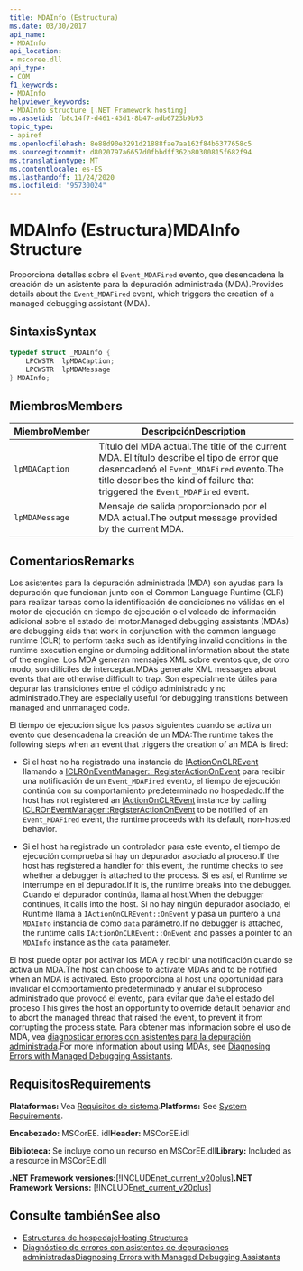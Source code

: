 ```yaml
---
title: MDAInfo (Estructura)
ms.date: 03/30/2017
api_name:
- MDAInfo
api_location:
- mscoree.dll
api_type:
- COM
f1_keywords:
- MDAInfo
helpviewer_keywords:
- MDAInfo structure [.NET Framework hosting]
ms.assetid: fb8c14f7-d461-43d1-8b47-adb6723b9b93
topic_type:
- apiref
ms.openlocfilehash: 8e88d90e3291d21888fae7aa162f84b6377658c5
ms.sourcegitcommit: d8020797a6657d0fbbdff362b80300815f682f94
ms.translationtype: MT
ms.contentlocale: es-ES
ms.lasthandoff: 11/24/2020
ms.locfileid: "95730024"
---
```

# <a name="mdainfo-structure"></a><span data-ttu-id="e3847-102">MDAInfo (Estructura)</span><span class="sxs-lookup"><span data-stu-id="e3847-102">MDAInfo Structure</span></span>

<span data-ttu-id="e3847-103">Proporciona detalles sobre el `Event_MDAFired` evento, que desencadena la creación de un asistente para la depuración administrada (MDA).</span><span class="sxs-lookup"><span data-stu-id="e3847-103">Provides details about the `Event_MDAFired` event, which triggers the creation of a managed debugging assistant (MDA).</span></span>  
  
## <a name="syntax"></a><span data-ttu-id="e3847-104">Sintaxis</span><span class="sxs-lookup"><span data-stu-id="e3847-104">Syntax</span></span>  
  
```cpp  
typedef struct _MDAInfo {  
    LPCWSTR  lpMDACaption;  
    LPCWSTR  lpMDAMessage  
} MDAInfo;  
```  
  
## <a name="members"></a><span data-ttu-id="e3847-105">Miembros</span><span class="sxs-lookup"><span data-stu-id="e3847-105">Members</span></span>  
  
|<span data-ttu-id="e3847-106">Miembro</span><span class="sxs-lookup"><span data-stu-id="e3847-106">Member</span></span>|<span data-ttu-id="e3847-107">Descripción</span><span class="sxs-lookup"><span data-stu-id="e3847-107">Description</span></span>|  
|------------|-----------------|  
|`lpMDACaption`|<span data-ttu-id="e3847-108">Título del MDA actual.</span><span class="sxs-lookup"><span data-stu-id="e3847-108">The title of the current MDA.</span></span> <span data-ttu-id="e3847-109">El título describe el tipo de error que desencadenó el `Event_MDAFired` evento.</span><span class="sxs-lookup"><span data-stu-id="e3847-109">The title describes the kind of failure that triggered the `Event_MDAFired` event.</span></span>|  
|`lpMDAMessage`|<span data-ttu-id="e3847-110">Mensaje de salida proporcionado por el MDA actual.</span><span class="sxs-lookup"><span data-stu-id="e3847-110">The output message provided by the current MDA.</span></span>|  
  
## <a name="remarks"></a><span data-ttu-id="e3847-111">Comentarios</span><span class="sxs-lookup"><span data-stu-id="e3847-111">Remarks</span></span>  

 <span data-ttu-id="e3847-112">Los asistentes para la depuración administrada (MDA) son ayudas para la depuración que funcionan junto con el Common Language Runtime (CLR) para realizar tareas como la identificación de condiciones no válidas en el motor de ejecución en tiempo de ejecución o el volcado de información adicional sobre el estado del motor.</span><span class="sxs-lookup"><span data-stu-id="e3847-112">Managed debugging assistants (MDAs) are debugging aids that work in conjunction with the common language runtime (CLR) to perform tasks such as identifying invalid conditions in the runtime execution engine or dumping additional information about the state of the engine.</span></span> <span data-ttu-id="e3847-113">Los MDA generan mensajes XML sobre eventos que, de otro modo, son difíciles de interceptar.</span><span class="sxs-lookup"><span data-stu-id="e3847-113">MDAs generate XML messages about events that are otherwise difficult to trap.</span></span> <span data-ttu-id="e3847-114">Son especialmente útiles para depurar las transiciones entre el código administrado y no administrado.</span><span class="sxs-lookup"><span data-stu-id="e3847-114">They are especially useful for debugging transitions between managed and unmanaged code.</span></span>  
  
 <span data-ttu-id="e3847-115">El tiempo de ejecución sigue los pasos siguientes cuando se activa un evento que desencadena la creación de un MDA:</span><span class="sxs-lookup"><span data-stu-id="e3847-115">The runtime takes the following steps when an event that triggers the creation of an MDA is fired:</span></span>  
  
- <span data-ttu-id="e3847-116">Si el host no ha registrado una instancia de [IActionOnCLREvent](iactiononclrevent-interface.md) llamando a [ICLROnEventManager:: RegisterActionOnEvent](iclroneventmanager-registeractiononevent-method.md) para recibir una notificación de un `Event_MDAFired` evento, el tiempo de ejecución continúa con su comportamiento predeterminado no hospedado.</span><span class="sxs-lookup"><span data-stu-id="e3847-116">If the host has not registered an [IActionOnCLREvent](iactiononclrevent-interface.md) instance by calling [ICLROnEventManager::RegisterActionOnEvent](iclroneventmanager-registeractiononevent-method.md) to be notified of an `Event_MDAFired` event, the runtime proceeds with its default, non-hosted behavior.</span></span>  
  
- <span data-ttu-id="e3847-117">Si el host ha registrado un controlador para este evento, el tiempo de ejecución comprueba si hay un depurador asociado al proceso.</span><span class="sxs-lookup"><span data-stu-id="e3847-117">If the host has registered a handler for this event, the runtime checks to see whether a debugger is attached to the process.</span></span> <span data-ttu-id="e3847-118">Si es así, el Runtime se interrumpe en el depurador.</span><span class="sxs-lookup"><span data-stu-id="e3847-118">If it is, the runtime breaks into the debugger.</span></span> <span data-ttu-id="e3847-119">Cuando el depurador continúa, llama al host.</span><span class="sxs-lookup"><span data-stu-id="e3847-119">When the debugger continues, it calls into the host.</span></span> <span data-ttu-id="e3847-120">Si no hay ningún depurador asociado, el Runtime llama a `IActionOnCLREvent::OnEvent` y pasa un puntero a una `MDAInfo` instancia de como `data` parámetro.</span><span class="sxs-lookup"><span data-stu-id="e3847-120">If no debugger is attached, the runtime calls `IActionOnCLREvent::OnEvent` and passes a pointer to an `MDAInfo` instance as the `data` parameter.</span></span>  
  
 <span data-ttu-id="e3847-121">El host puede optar por activar los MDA y recibir una notificación cuando se activa un MDA.</span><span class="sxs-lookup"><span data-stu-id="e3847-121">The host can choose to activate MDAs and to be notified when an MDA is activated.</span></span> <span data-ttu-id="e3847-122">Esto proporciona al host una oportunidad para invalidar el comportamiento predeterminado y anular el subproceso administrado que provocó el evento, para evitar que dañe el estado del proceso.</span><span class="sxs-lookup"><span data-stu-id="e3847-122">This gives the host an opportunity to override default behavior and to abort the managed thread that raised the event, to prevent it from corrupting the process state.</span></span> <span data-ttu-id="e3847-123">Para obtener más información sobre el uso de MDA, vea [diagnosticar errores con asistentes para la depuración administrada](../../debug-trace-profile/diagnosing-errors-with-managed-debugging-assistants.md).</span><span class="sxs-lookup"><span data-stu-id="e3847-123">For more information about using MDAs, see [Diagnosing Errors with Managed Debugging Assistants](../../debug-trace-profile/diagnosing-errors-with-managed-debugging-assistants.md).</span></span>  
  
## <a name="requirements"></a><span data-ttu-id="e3847-124">Requisitos</span><span class="sxs-lookup"><span data-stu-id="e3847-124">Requirements</span></span>  

 <span data-ttu-id="e3847-125">**Plataformas:** Vea [Requisitos de sistema](../../get-started/system-requirements.md).</span><span class="sxs-lookup"><span data-stu-id="e3847-125">**Platforms:** See [System Requirements](../../get-started/system-requirements.md).</span></span>  
  
 <span data-ttu-id="e3847-126">**Encabezado:** MSCorEE. idl</span><span class="sxs-lookup"><span data-stu-id="e3847-126">**Header:** MSCorEE.idl</span></span>  
  
 <span data-ttu-id="e3847-127">**Biblioteca:** Se incluye como un recurso en MSCorEE.dll</span><span class="sxs-lookup"><span data-stu-id="e3847-127">**Library:** Included as a resource in MSCorEE.dll</span></span>  
  
 <span data-ttu-id="e3847-128">**.NET Framework versiones:**[!INCLUDE[net_current_v20plus](../../../../includes/net-current-v20plus-md.md)]</span><span class="sxs-lookup"><span data-stu-id="e3847-128">**.NET Framework Versions:** [!INCLUDE[net_current_v20plus](../../../../includes/net-current-v20plus-md.md)]</span></span>  
  
## <a name="see-also"></a><span data-ttu-id="e3847-129">Consulte también</span><span class="sxs-lookup"><span data-stu-id="e3847-129">See also</span></span>

- [<span data-ttu-id="e3847-130">Estructuras de hospedaje</span><span class="sxs-lookup"><span data-stu-id="e3847-130">Hosting Structures</span></span>](hosting-structures.md)
- [<span data-ttu-id="e3847-131">Diagnóstico de errores con asistentes de depuraciones administradas</span><span class="sxs-lookup"><span data-stu-id="e3847-131">Diagnosing Errors with Managed Debugging Assistants</span></span>](../../debug-trace-profile/diagnosing-errors-with-managed-debugging-assistants.md)
